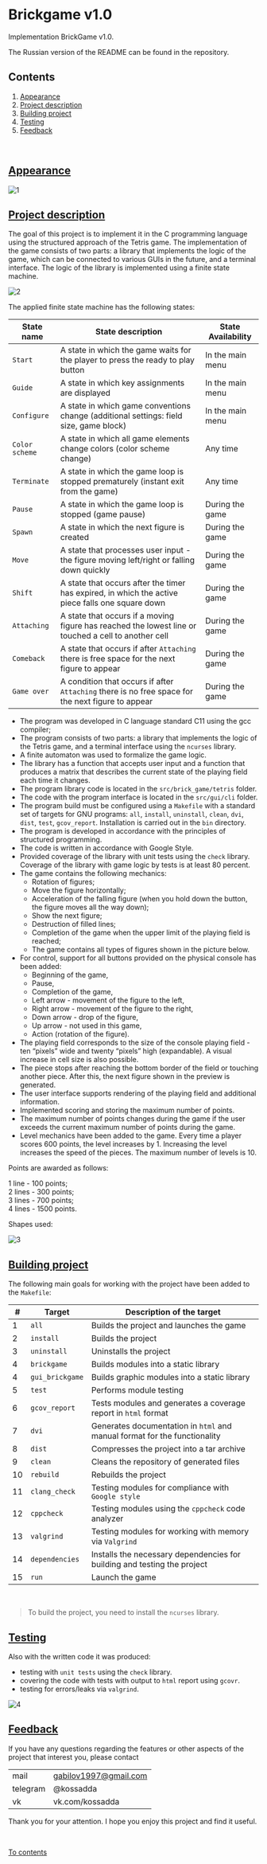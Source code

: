 # Brickgame v1.0

Implementation BrickGame v1.0.

The Russian version of the README can be found in the repository.

## Contents
1. [Appearance](#appearance)
2. [Project description](#project-description)
3. [Building project](#building-project)
4. [Testing](#testing)
5. [Feedback](#feedback)

<br>

## [Appearance](#brickgame-v10)

![1](./misc/img/tetris.gif)

## [Project description](#brickgame-v10)

The goal of this project is to implement it in the C programming language using the structured approach of the Tetris game. The implementation of the game consists of two parts: a library that implements the logic of the game, which can be connected to various GUIs in the future, and a terminal interface. The logic of the library is implemented using a finite state machine.

![2](./misc/img/finite_state_machine.png)

The applied finite state machine has the following states:

| State name         | State description                                                                                    | State Availability |
| ------------------ | ---------------------------------------------------------------------------------------------------- | ------------------ |
| `Start`            | A state in which the game waits for the player to press the ready to play button                     | In the main menu   |
| `Guide`            | A state in which key assignments are displayed                                                       | In the main menu   |
| `Configure`        | A state in which game conventions change (additional settings: field size, game block)               | In the main menu   |
| `Color scheme`     | A state in which all game elements change colors (color scheme change)                               | Any time           |
| `Terminate`        | A state in which the game loop is stopped prematurely (instant exit from the game)                   | Any time           |
| `Pause`            | A state in which the game loop is stopped (game pause)                                               | During the game    |
| `Spawn`            | A state in which the next figure is created                                                          | During the game    |
| `Move`             | A state that processes user input - the figure moving left/right or falling down quickly             | During the game    |
| `Shift`            | A state that occurs after the timer has expired, in which the active piece falls one square down     | During the game    |
| `Attaching`        | A state that occurs if a moving figure has reached the lowest line or touched a cell to another cell | During the game    |
| `Comeback`         | A state that occurs if after `Attaching` there is free space for the next figure to appear           | During the game    |
| `Game over`        | A condition that occurs if after `Attaching` there is no free space for the next figure to appear    | During the game    |

- The program was developed in C language standard C11 using the gcc compiler;
- The program consists of two parts: a library that implements the logic of the Tetris game, and a terminal interface using the `ncurses` library.
- A finite automaton was used to formalize the game logic.
- The library has a function that accepts user input and a function that produces a matrix that describes the current state of the playing field each time it changes.
- The program library code is located in the `src/brick_game/tetris` folder.
- The code with the program interface is located in the `src/gui/cli` folder.
- The program build must be configured using a `Makefile` with a standard set of targets for GNU programs: `all`, `install`, `uninstall`, `clean`, `dvi`, `dist`, `test`, `gcov_report`. Installation is carried out in the `bin` directory.
- The program is developed in accordance with the principles of structured programming.
- The code is written in accordance with Google Style.
- Provided coverage of the library with unit tests using the `check` library. Coverage of the library with game logic by tests is at least 80 percent.
- The game contains the following mechanics:
   - Rotation of figures;
   - Move the figure horizontally;
   - Acceleration of the falling figure (when you hold down the button, the figure moves all the way down);
   - Show the next figure;
   - Destruction of filled lines;
   - Completion of the game when the upper limit of the playing field is reached;
   - The game contains all types of figures shown in the picture below.
- For control, support for all buttons provided on the physical console has been added:
   - Beginning of the game,
   - Pause,
   - Completion of the game,
   - Left arrow - movement of the figure to the left,
   - Right arrow - movement of the figure to the right,
   - Down arrow - drop of the figure,
   - Up arrow - not used in this game,
   - Action (rotation of the figure).
- The playing field corresponds to the size of the console playing field - ten “pixels” wide and twenty “pixels” high (expandable). A visual increase in cell size is also possible.
- The piece stops after reaching the bottom border of the field or touching another piece. After this, the next figure shown in the preview is generated.
- The user interface supports rendering of the playing field and additional information.
- Implemented scoring and storing the maximum number of points.
- The maximum number of points changes during the game if the user exceeds the current maximum number of points during the game.
- Level mechanics have been added to the game. Every time a player scores 600 points, the level increases by 1. Increasing the level increases the speed of the pieces. The maximum number of levels is 10.

Points are awarded as follows:

1 line - 100 points; <br>
2 lines - 300 points; <br>
3 lines - 700 points; <br>
4 lines - 1500 points. <br>

Shapes used:

![3](./misc/img/tetris_pieces.png)

## [Building project](#brickgame-v10)

The following main goals for working with the project have been added to the `Makefile`:

| #  | Target             | Description of the target                                                 |
|----| ------------------ | ------------------------------------------------------------------------- |
| 1  | `all`              | Builds the project and launches the game                                  |
| 2  | `install`          | Builds the project                                                        |
| 3  | `uninstall`        | Uninstalls the project                                                    |
| 4  | `brickgame`        | Builds modules into a static library                                      |
| 4  | `gui_brickgame`    | Builds graphic modules into a static library                              |
| 5  | `test`             | Performs module testing                                                   |
| 6  | `gcov_report`      | Tests modules and generates a coverage report in `html` format            |
| 7  | `dvi`              | Generates documentation in `html` and manual format for the functionality |
| 8  | `dist`             | Compresses the project into a tar archive                                 |
| 9  | `clean`            | Cleans the repository of generated files                                  |
| 10 | `rebuild`          | Rebuilds the project                                                      |
| 11 | `clang_check`      | Testing modules for compliance with `Google style`                        |
| 12 | `cppcheck`         | Testing modules using the `cppcheck` code analyzer                        |
| 13 | `valgrind`         | Testing modules for working with memory via `Valgrind`                    |
| 14 | `dependencies`     | Installs the necessary dependencies for building and testing the project  |
| 15 | `run`              | Launch the game                                                           |

<br>

> To build the project, you need to install the `ncurses` library.

## [Testing](#brickgame-v10)

Also with the written code it was produced:

- testing with `unit tests` using the `check` library. <br>
- covering the code with tests with output to `html` report using `gcovr`. <br>
- testing for errors/leaks via `valgrind`. <br>

![4](./misc/img/test.gif) <br>

## [Feedback](#brickgame-v10)

If you have any questions regarding the features or other aspects of the project that interest you, please contact <br>

|          |                       |
| ---------| --------------------- |
| mail     | gabilov1997@gmail.com |
| telegram | @kossadda             |
| vk       | vk.com/kossadda       |

Thank you for your attention. I hope you enjoy this project and find it useful.

<br>

[To contents](#brickgame-v10)

